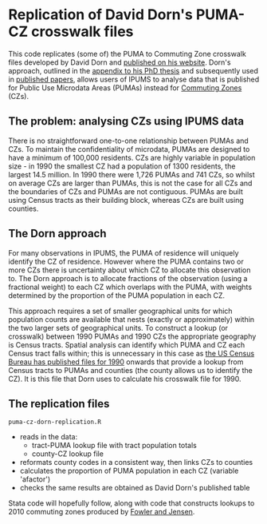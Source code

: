 # Replication of David Dorn's PUMA-CZ crosswalk files 

This code replicates (some of) the PUMA to Commuting Zone crosswalk files developed by David Dorn and [published on his website](http://ddorn.net/data.htm#Local%20Labor%20Market%20Geography).  Dorn's approach, outlined in the [appendix to his PhD thesis](http://ddorn.net/data/Dorn_Thesis_Appendix.pdf) and subsequently used in [published papers](https://www.aeaweb.org/articles?id=10.1257/aer.103.6.2121), allows users of IPUMS to analyse data that is published for Public Use Microdata Areas (PUMAs) instead for [Commuting Zones](https://www.ers.usda.gov/data-products/commuting-zones-and-labor-market-areas/) (CZs).  

## The problem: analysing CZs using IPUMS data

There is no straightforward one-to-one relationship between PUMAs and CZs.  To maintain the confidentiality of microdata, PUMAs are designed to have a minimum of 100,000 residents.  CZs are highly variable in population size - in 1990 the smallest CZ had a population of 1300 residents, the largest 14.5 million.  In 1990 there were 1,726 PUMAs and 741 CZs, so whilst on average CZs are larger than PUMAs, this is not the case for all CZs and the boundaries of CZs and PUMAs are not contiguous.  PUMAs are built using Census tracts as their building block, whereas CZs are built using counties.  

## The Dorn approach

For many observations in IPUMS, the PUMA of residence will uniquely identify the CZ of residence.  However where the PUMA contains two or more CZs there is uncertainty about which CZ to allocate this observation to.  The Dorn approach is to allocate fractions of the observation (using a fractional weight) to each CZ which overlaps with the PUMA, with weights determined by the proportion of the PUMA population in each CZ.

This approach requires a set of smaller geographical units for which population counts are available that nests (exactly or approximately) within the two larger sets of geographical units.  To construct a lookup (or crosswalk) between 1990 PUMAs and 1990 CZs the appropriate geography is Census tracts.  Spatial analysis can identify which PUMA and CZ each Census tract falls within; this is unnecessary in this case as [the US Census Bureau has published files for 1990](https://usa.ipums.org/usa/volii/puma.shtml) onwards that provide a lookup from Census tracts to PUMAs and counties (the county allows us to identify the CZ).  It is this file that Dorn uses to calculate his crosswalk file for 1990.  

## The replication files

`puma-cz-dorn-replication.R`

- reads in the data: 
  - tract-PUMA lookup file with tract population totals
  - county-CZ lookup file
- reformats county codes in a consistent way, then links CZs to counties
- calculates the proportion of PUMA population in each CZ (variable 'afactor')
- checks the same results are obtained as David Dorn's published table

Stata code will hopefully follow, along with code that constructs lookups to 2010 commuting zones produced by [Fowler and Jensen](https://sites.psu.edu/psucz/data/).  
